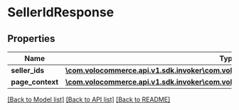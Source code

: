 # SellerIdResponse

## Properties
Name | Type | Description | Notes
------------ | ------------- | ------------- | -------------
**seller_ids** | [**\com.volocommerce.api.v1.sdk.invoker\com.volocommerce.api.v1.sdk.model\SellerIdsBean[]**](SellerIdsBean.md) |  | [optional] 
**page_context** | [**\com.volocommerce.api.v1.sdk.invoker\com.volocommerce.api.v1.sdk.model\PageContext**](PageContext.md) |  | [optional] 

[[Back to Model list]](../README.md#documentation-for-models) [[Back to API list]](../README.md#documentation-for-api-endpoints) [[Back to README]](../README.md)



